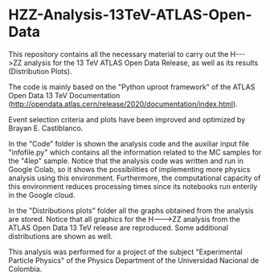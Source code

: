 # HZZ-Analysis-13TeV-ATLAS-Open-Data
This repository contains all the necessary material to carry out the H--->ZZ analysis for the 13 TeV ATLAS Open Data Release, as well as its results (Distribution Plots).

The code is mainly based on the "Python uproot framework" of the ATLAS Open Data 13 TeV Documentation (http://opendata.atlas.cern/release/2020/documentation/index.html). 

Event selection criteria and plots have been improved and optimized by Brayan E. Castiblanco.

In the "Code" folder is shown the analysis code and the auxiliar input file "infofile.py" which contains all the information related to the MC samples for the "4lep" sample. Notice that the analysis code was written and run in Google Colab, so it shows the possibilities of implementing more physics analysis using this environment. Furthermore, the computational capacity of this environment reduces processing times since its notebooks run enterily in the Google cloud.

In the "Distributions plots" folder all the graphs obtained from the analysis are stored. Notice that all graphics for the H--->ZZ analysis from the ATLAS Open Data 13 TeV release are reproduced. Some additional distributions are shown as well. 

This analysis was performed for a project of the subject "Experimental Particle Physics" of the Physics Department of the Universidad Nacional de Colombia. 
